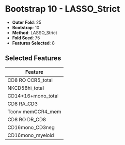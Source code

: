 # Bootstrap 10 - LASSO_Strict

- **Outer Fold**: 25
- **Bootstrap**: 10
- **Method**: LASSO_Strict
- **Fold Seed**: 75
- **Features Selected**: 8

## Selected Features

| Feature |
|---------|
| CD8 RO CCR5_total |
| NKCD56hi_total |
| CD14+16+mono_total |
| CD8 RA_CD3 |
| Tconv memCCR4_mem |
| CD8 RO DR_CD8 |
| CD16mono_CD3neg |
| CD16mono_myeloid |
